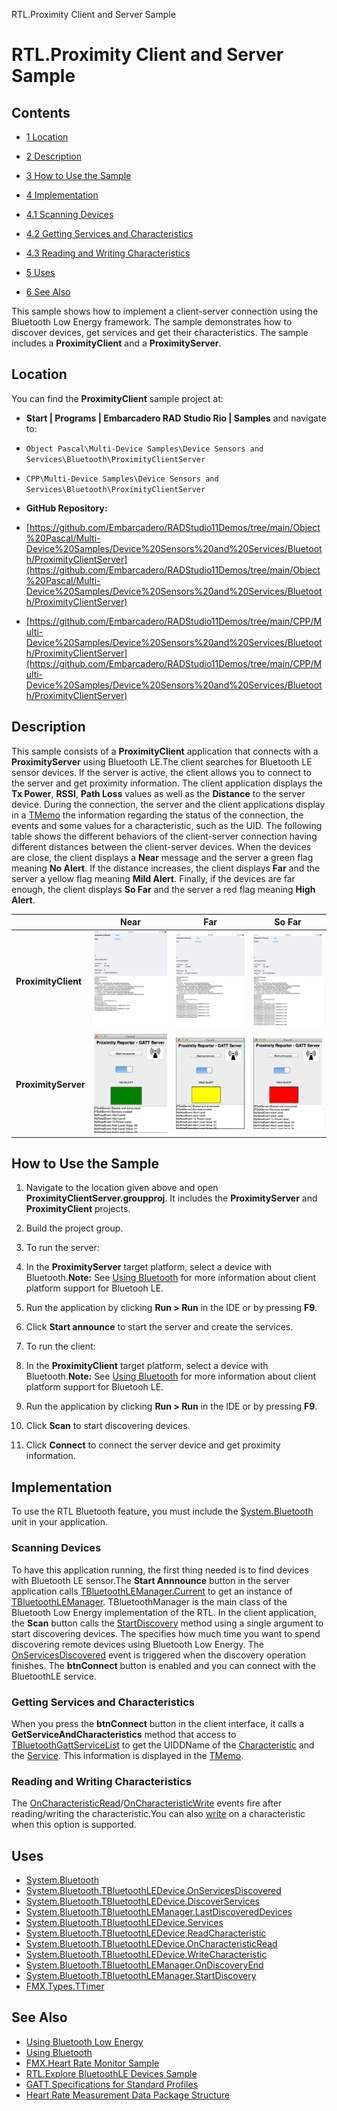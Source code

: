 RTL.Proximity Client and Server Sample[]()
# RTL.Proximity Client and Server Sample 



## Contents



* [1 Location](#Location)
* [2 Description](#Description)
* [3 How to Use the Sample](#How_to_Use_the_Sample)
* [4 Implementation](#Implementation)

* [4.1 Scanning Devices](#Scanning_Devices)
* [4.2 Getting Services and Characteristics](#Getting_Services_and_Characteristics)
* [4.3 Reading and Writing Characteristics](#Reading_and_Writing_Characteristics)

* [5 Uses](#Uses)
* [6 See Also](#See_Also)

This sample shows how to implement a client-server connection using the Bluetooth Low Energy framework. The sample demonstrates how to discover devices, get services and get their characteristics. The sample includes a **ProximityClient** and a **ProximityServer**. 
## Location 

You can find the **ProximityClient** sample project at:
* **Start | Programs | Embarcadero RAD Studio Rio | Samples** and navigate to:

* `Object Pascal\Multi-Device Samples\Device Sensors and Services\Bluetooth\ProximityClientServer`
* `CPP\Multi-Device Samples\Device Sensors and Services\Bluetooth\ProximityClientServer`

* **GitHub Repository:**

* [https://github.com/Embarcadero/RADStudio11Demos/tree/main/Object%20Pascal/Multi-Device%20Samples/Device%20Sensors%20and%20Services/Bluetooth/ProximityClientServer](https://github.com/Embarcadero/RADStudio11Demos/tree/main/Object%20Pascal/Multi-Device%20Samples/Device%20Sensors%20and%20Services/Bluetooth/ProximityClientServer)
* [https://github.com/Embarcadero/RADStudio11Demos/tree/main/CPP/Multi-Device%20Samples/Device%20Sensors%20and%20Services/Bluetooth/ProximityClientServer](https://github.com/Embarcadero/RADStudio11Demos/tree/main/CPP/Multi-Device%20Samples/Device%20Sensors%20and%20Services/Bluetooth/ProximityClientServer)

## Description 

This sample consists of a **ProximityClient** application that connects with a **ProximityServer** using Bluetooth LE.The client searches for Bluetooth LE sensor devices. If the server is active, the client allows you to connect to the server and get proximity information. The client application displays the **Tx Power**, **RSSI**, **Path Loss** values as well as the **Distance** to the server device. During the connection, the server and the client applications display in a [TMemo](http://docwiki.embarcadero.com/Libraries/en/FMX.Memo.TMemo) the information regarding the status of the connection, the events and some values for a characteristic, such as the UID.
The following table shows the different behaviors of the client-server connection having different distances between the client-server devices. When the devices are close, the client displays a **Near** message and the server a green flag meaning **No Alert**. If the distance increases, the client displays **Far** and the server a yellow flag meaning **Mild Alert**. Finally, if the devices are far enough, the client displays **So Far** and the server a red flag meaning **High Alert**.


|                     | **Near**                                         | **Far**                                        | **So Far**                                         |
| ------------------- | ------------------------------------------------ | ---------------------------------------------- | -------------------------------------------------- |
| **ProximityClient** | ![NearClient.png](Readme%20Files/NearClient.png) | ![FarClient.png](Readme%20Files/FarClient.png) | ![SoFarClient.png](Readme%20Files/SoFarClient.png) |
| **ProximityServer** | ![NearServer.png](Readme%20Files/NearServer.png) | ![FarServer.png](Readme%20Files/FarServer.png) | ![SoFarServer.png](Readme%20Files/SoFarServer.png) |


## How to Use the Sample 


1.  Navigate to the location given above and open **ProximityClientServer.groupproj**. It includes the **ProximityServer** and **ProximityClient** projects.
2.  Build the project group.
3.  To run the server:

1.  In the **ProximityServer** target platform, select a device with Bluetooth.**Note:** See [Using Bluetooth](http://docwiki.embarcadero.com/RADStudio/en/Using_Bluetooth) for more information about client platform support for Bluetooh LE.
2.  Run the application by clicking **Run > Run** in the IDE or by pressing **F9**.
3.  Click **Start announce** to start the server and create the services.

4.  To run the client:

1.  In the **ProximityClient** target platform, select a device with Bluetooth.**Note:** See [Using Bluetooth](http://docwiki.embarcadero.com/RADStudio/en/Using_Bluetooth) for more information about client platform support for Bluetooh LE.
2.  Run the application by clicking **Run > Run** in the IDE or by pressing **F9**.
3.  Click **Scan** to start discovering devices.
4.  Click **Connect** to connect the server device and get proximity information.

## Implementation 

To use the RTL Bluetooth feature, you must include the [System.Bluetooth](http://docwiki.embarcadero.com/Libraries/en/System.Bluetooth) unit in your application. 
### Scanning Devices 

To have this application running, the first thing needed is to find devices with Bluetooth LE sensor.The **Start Annnounce** button in the server application calls [TBluetoothLEManager.Current](http://docwiki.embarcadero.com/Libraries/en/System.Bluetooth.TBluetoothLEManager.Current) to get an instance of [TBluetoothLEManager](http://docwiki.embarcadero.com/Libraries/en/System.Bluetooth.TBluetoothLEManager). TBluetoothManager is the main class of the Bluetooth Low Energy implementation of the RTL.
In the client application, the **Scan** button calls the [StartDiscovery](http://docwiki.embarcadero.com/Libraries/en/System.Bluetooth.TBluetoothLEManager.StartDiscovery) method using a single argument <Timeout> to start discovering devices. The <Timeout> specifies how much time you want to spend discovering remote devices using Bluetooth Low Energy. 
The [OnServicesDiscovered](http://docwiki.embarcadero.com/Libraries/en/System.Bluetooth.TBluetoothLEDevice.OnServicesDiscovered) event is triggered when the discovery operation finishes. The **btnConnect** button is enabled and you can connect with the BluetoothLE service.

### Getting Services and Characteristics 

When you press the **btnConnect** button in the client interface, it calls a **GetServiceAndCharacteristics** method that access to [TBluetoothGattServiceList](http://docwiki.embarcadero.com/Libraries/en/System.Bluetooth.TBluetoothGattServiceList) to get the UIDDName of the [Characteristic](http://docwiki.embarcadero.com/Libraries/en/System.Bluetooth.TBluetoothGattCharacteristic.UUIDName) and the [Service](http://docwiki.embarcadero.com/Libraries/en/System.Bluetooth.TBluetoothGattService.UUIDName). This information is displayed in the [TMemo](http://docwiki.embarcadero.com/Libraries/en/FMX.Memo.TMemo).
### Reading and Writing Characteristics 

The [OnCharacteristicRead](http://docwiki.embarcadero.com/Libraries/en/System.Bluetooth.TBluetoothLEDevice.OnCharacteristicRead)/[OnCharacteristicWrite](http://docwiki.embarcadero.com/Libraries/en/System.Bluetooth.TBluetoothLEDevice.OnCharacteristicWrite) events fire after reading/writing the characteristic.You can also [write](http://docwiki.embarcadero.com/Libraries/en/System.Bluetooth.TBluetoothLEDevice.WriteCharacteristic) on a characteristic when this option is supported. 

## Uses 


* [System.Bluetooth](http://docwiki.embarcadero.com/Libraries/en/System.Bluetooth)
* [System.Bluetooth.TBluetoothLEDevice.OnServicesDiscovered](http://docwiki.embarcadero.com/Libraries/en/System.Bluetooth.TBluetoothLEDevice.OnServicesDiscovered)
* [System.Bluetooth.TBluetoothLEDevice.DiscoverServices](http://docwiki.embarcadero.com/Libraries/en/System.Bluetooth.TBluetoothLEDevice.DiscoverServices)
* [System.Bluetooth.TBluetoothLEManager.LastDiscoveredDevices](http://docwiki.embarcadero.com/Libraries/en/System.Bluetooth.TBluetoothLEManager.LastDiscoveredDevices)
* [System.Bluetooth.TBluetoothLEDevice.Services](http://docwiki.embarcadero.com/Libraries/en/System.Bluetooth.TBluetoothLEDevice.Services)
* [System.Bluetooth.TBluetoothLEDevice.ReadCharacteristic](http://docwiki.embarcadero.com/Libraries/en/System.Bluetooth.TBluetoothLEDevice.ReadCharacteristic)
* [System.Bluetooth.TBluetoothLEDevice.OnCharacteristicRead](http://docwiki.embarcadero.com/Libraries/en/System.Bluetooth.TBluetoothLEDevice.OnCharacteristicRead)
* [System.Bluetooth.TBluetoothLEDevice.WriteCharacteristic](http://docwiki.embarcadero.com/Libraries/en/System.Bluetooth.TBluetoothLEDevice.WriteCharacteristic)
* [System.Bluetooth.TBluetoothLEManager.OnDiscoveryEnd](http://docwiki.embarcadero.com/Libraries/en/System.Bluetooth.TBluetoothLEManager.OnDiscoveryEnd)
* [System.Bluetooth.TBluetoothLEManager.StartDiscovery](http://docwiki.embarcadero.com/Libraries/en/System.Bluetooth.TBluetoothLEManager.StartDiscovery)
* [FMX.Types.TTimer](http://docwiki.embarcadero.com/Libraries/en/FMX.Types.TTimer)

## See Also 


* [Using Bluetooth Low Energy](http://docwiki.embarcadero.com/RADStudio/en/Using_Bluetooth_Low_Energy)
* [Using Bluetooth](http://docwiki.embarcadero.com/RADStudio/en/Using_Bluetooth)
* [FMX.Heart Rate Monitor Sample](http://docwiki.embarcadero.com/CodeExamples/en/FMX.Heart_Rate_Monitor_Sample)
* [RTL.Explore BluetoothLE Devices Sample](http://docwiki.embarcadero.com/CodeExamples/en/RTL.Explore_BluetoothLE_Devices_Sample)
* [GATT Specifications for Standard Profiles](https://developer.bluetooth.org/gatt/profiles/Pages/ProfilesHome.aspx)
* [Heart Rate Measurement Data Package Structure](https://developer.bluetooth.org/gatt/characteristics/Pages/CharacteristicViewer.aspx?u=org.bluetooth.characteristic.heart_rate_measurement.xml)






